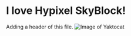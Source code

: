 # I love Hypixel SkyBlock!

Adding a header of this file.
 ![Image of Yaktocat](https://octodex.github.com/images/yaktocat.png)
